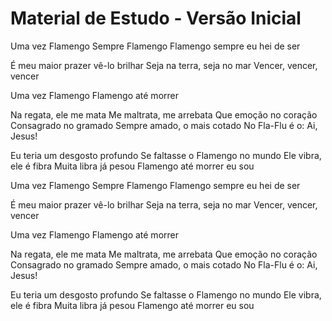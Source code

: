 # Material de Estudo - Versão Inicial

Uma vez Flamengo
Sempre Flamengo
Flamengo sempre eu hei de ser

É meu maior prazer vê-lo brilhar
Seja na terra, seja no mar
Vencer, vencer, vencer

Uma vez Flamengo
Flamengo até morrer

Na regata, ele me mata
Me maltrata, me arrebata
Que emoção no coração
Consagrado no gramado
Sempre amado, o mais cotado
No Fla-Flu é o: Ai, Jesus!

Eu teria um desgosto profundo
Se faltasse o Flamengo no mundo
Ele vibra, ele é fibra
Muita libra já pesou
Flamengo até morrer eu sou

Uma vez Flamengo
Sempre Flamengo
Flamengo sempre eu hei de ser

É meu maior prazer vê-lo brilhar
Seja na terra, seja no mar
Vencer, vencer, vencer

Uma vez Flamengo
Flamengo até morrer

Na regata, ele me mata
Me maltrata, me arrebata
Que emoção no coração
Consagrado no gramado
Sempre amado, o mais cotado
No Fla-Flu é o: Ai, Jesus!

Eu teria um desgosto profundo
Se faltasse o Flamengo no mundo
Ele vibra, ele é fibra
Muita libra já pesou
Flamengo até morrer eu sou
